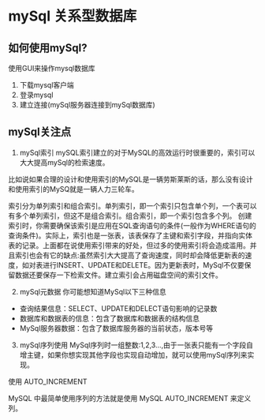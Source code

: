 # mySql 关系型数据库

## 如何使用mySql?
使用GUI来操作mysql数据库
1. 下载mysql客户端
2. 登录mysql
3. 建立连接(mySql服务器连接到mySql数据库)

## mySql关注点
1. mySql索引
mySQL索引建立的对于MySQL的高效运行时很重要的，索引可以大大提高mySql的检索速度。

比如说如果合理的设计和使用索引的MySQL是一辆劳斯莱斯的话，那么没有设计和使用索引的MySQ就是一辆人力三轮车。

索引分为单列索引和组合索引。单列索引，即一个索引只包含单个列，一个表可以有多个单列索引，但这不是组合索引。组合索引，即一个索引包含多个列。
创建索引时，你需要确保该索引是应用在SQL查询语句的条件(一般作为WHERE语句的查询条件)。实际上，索引也是一张表，该表保存了主键和索引字段，并指向实体表的记录。上面都在说使用索引带来的好处，但过多的使用索引将会造成滥用。并且索引也会有它的缺点:虽然索引大大提高了查询速度，同时却会降低更新表的速度，如对表进行INSERT、UPDATE和DELETE。因为更新表时，MySql不仅要保留数据还要保存一下检索文件。建立索引会占用磁盘空间的索引文件。

2. mySql元数据
你可能想知道MySql以下三种信息
 - 查询结果信息：SELECT、UPDATE和DELECT语句影响的记录数
 - 数据库和数据表的信息：包含了数据库和数据表的结构信息
 - MySql服务器数据：包含了数据库服务器的当前状态，版本号等

3. mySql序列使用
MySql序列时一组整数:1,2,3...,由于一张表只能有一个字段自增主键，如果你想实现其他字段也实现自动增加，就可以使用mySql序列来实现。

使用 AUTO_INCREMENT

MySQL 中最简单使用序列的方法就是使用 MySQL AUTO_INCREMENT 来定义列。